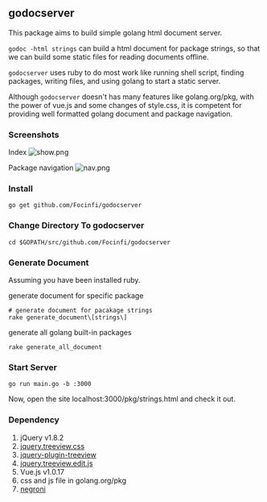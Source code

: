 ## godocserver

This package aims to build simple golang html document server.

`godoc -html strings` can build a html document for package strings, so that we can build some static files for reading documents offline.

`godocserver` uses ruby to do most work like running shell script, finding packages, writing files, and using golang to start a static server.

Although `godocserver` doesn't has many features like golang.org/pkg, with the power of vue.js and some changes of style.css, it is competent for providing well formatted golang document and package navigation.

### Screenshots
Index 
![show.png](http://7xj8s4.com1.z0.glb.clouddn.com/QQ20160312-1%402x.png)

Package navigation
![nav.png](http://7xj8s4.com1.z0.glb.clouddn.com/QQ20160312-0%402x.png)

### Install

```shell
go get github.com/Focinfi/godocserver
```

### Change Directory To godocserver

```shell
cd $GOPATH/src/github.com/Focinfi/godocserver
```

### Generate Document

Assuming you have been installed ruby.

generate document for specific package

```shell
# generate document for pacakage strings
rake generate_document\[strings\]
```

generate all golang built-in packages
```shell
rake generate_all_document
```

### Start Server

```shell
go run main.go -b :3000
```
Now, open the site localhost:3000/pkg/strings.html and check it out.

### Dependency

1. jQuery v1.8.2
2. [jquery.treeview.css](https://github.com/jzaefferer/jquery-treeview/blob/master/jquery.treeview.css)
3. [jquery-plugin-treeview](http://docs.jquery.com/Plugins/Treeview)
4. [jquery.treeview.edit.js](https://github.com/jzaefferer/jquery-treeview/blob/master/jquery.treeview.edit.js)
5. Vue.js v1.0.17
6. css and js file in golang.org/pkg
7. [negroni](https://github.com/codegangsta/negroni)

